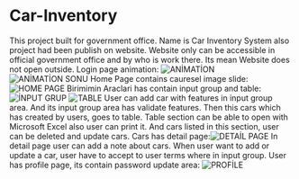 # Car-Inventory
This project built for government office. Name is Car Inventory System also project had been publish on website. 
Website only can be accessible in  official government office and by who is work there. Its mean Website does not open outside.
Login page animation:
![ANİMATİON](https://user-images.githubusercontent.com/112412065/208071000-7f1bc126-7060-428f-a9b2-4b70ce8e3618.png)
![ANİMATİON SONU](https://user-images.githubusercontent.com/112412065/208071018-06ae1d43-127e-48e6-a378-5a27de1b9916.png)
Home Page contains cauresel image slide:![HOME PAGE](https://user-images.githubusercontent.com/112412065/208071217-6973e36e-dcb9-4b1c-b6bf-28ea05db20eb.png)
Birimimin Araclari has contain input group and table: ![İNPUT GRUP](https://user-images.githubusercontent.com/112412065/208077733-41989777-1536-498f-aff4-84edf450e316.png)
![TABLE](https://user-images.githubusercontent.com/112412065/208077745-1f7f1758-c2de-4032-bd4e-4c3dd51e542f.png)
User can add car with features in input group area. And its input group area has validate features. 
Then this cars which has created by users, goes to table. 
Table section can be able to open with Microsoft Excel also user can print it.
And cars listed in this section, user can be deleted and update cars. 
Cars has detail page:![DETAİL PAGE](https://user-images.githubusercontent.com/112412065/208080466-13a05624-fd02-4842-95f7-6df588941eb1.png)
In detail page user can add a note about cars.
When user want to add or update a car, user have to accept to user terms where in input group. 
User has profile page, its contain password update area: ![PROFİLE](https://user-images.githubusercontent.com/112412065/208081765-8b5b23b4-d66f-4982-93e7-6c27442a9036.png)
